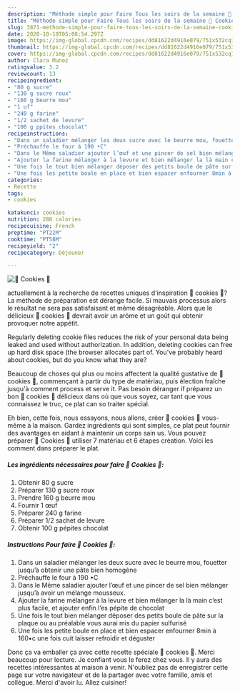 ```yaml
---
description: "Méthode simple pour Faire Tous les soirs de la semaine 🍪 Cookies 🍪"
title: "Méthode simple pour Faire Tous les soirs de la semaine 🍪 Cookies 🍪"
slug: 3871-methode-simple-pour-faire-tous-les-soirs-de-la-semaine-cookies
date: 2020-10-10T05:08:54.297Z
image: https://img-global.cpcdn.com/recipes/dd81622d4916e079/751x532cq70/🍪-cookies-🍪-photo-principale-de-la-recette.jpg
thumbnail: https://img-global.cpcdn.com/recipes/dd81622d4916e079/751x532cq70/🍪-cookies-🍪-photo-principale-de-la-recette.jpg
cover: https://img-global.cpcdn.com/recipes/dd81622d4916e079/751x532cq70/🍪-cookies-🍪-photo-principale-de-la-recette.jpg
author: Clara Munoz
ratingvalue: 3.2
reviewcount: 13
recipeingredient:
- "80 g sucre"
- "130 g sucre roux"
- "160 g beurre mou"
- "1 uf"
- "240 g farine"
- "1/2 sachet de levure"
- "100 g ppites chocolat"
recipeinstructions:
- "Dans un saladier mélanger les deux sucre avec le beurre mou, fouetter jusqu’à obtenir une pâte bien homogène"
- "Préchauffe le four à 190 •C"
- "Dans le Même saladier ajouter l’œuf et une pincer de sel bien mélanger jusqu’à avoir un mélange mousseux."
- "Ajouter la farine mélanger à la levure et bien mélanger la là main c’est plus facile, et ajouter enfin l’es pépite de chocolat"
- "Une fois le tout bien mélanger déposer des petits boule de pâte sur la plaque ou au préalable vous aurai mis du papier sulfurisé"
- "Une fois les petite boule en place et bien espacer enfourner 8min à 160•c une fois cuit laisser refroidir et déguster"
categories:
- Recette
tags:
- cookies

katakunci: cookies 
nutrition: 288 calories
recipecuisine: French
preptime: "PT22M"
cooktime: "PT58M"
recipeyield: "2"
recipecategory: Déjeuner

---
```



![🍪 Cookies 🍪](https://img-global.cpcdn.com/recipes/dd81622d4916e079/751x532cq70/🍪-cookies-🍪-photo-principale-de-la-recette.jpg)

actuellement à la recherche de recettes uniques d'inspiration 🍪 cookies 🍪? La méthode de préparation est dérange facile. Si mauvais processus alors le résultat ne sera pas satisfaisant et même désagréable. Alors que le délicieux 🍪 cookies 🍪 devrait avoir un arôme et un goût qui obtenir provoquer notre appétit.

Regularly deleting cookie files reduces the risk of your personal data being leaked and used without authorization. In addition, deleting cookies can free up hard disk space (the browser allocates part of. You&#39;ve probably heard about cookies, but do you know what they are?

Beaucoup de choses qui plus ou moins affectent la qualité gustative de 🍪 cookies 🍪, commençant à partir du type de matériau, puis élection fraîche jusqu'à comment process et serve it. Pas besoin déranger if préparez un bon 🍪 cookies 🍪 délicieux dans où que vous soyez, car tant que vous connaissez le truc, ce plat can so traiter spécial.


Eh bien, cette fois, nous essayons, nous allons, créer 🍪 cookies 🍪 vous-même à la maison. Gardez ingrédients qui sont simples, ce plat peut fournir des avantages en aidant à maintenir un corps sain us. Vous pouvez préparer 🍪 Cookies 🍪 utiliser 7 matériau et 6 étapes création. Voici les comment dans préparer le plat.

<!--inarticleads1-->

##### Les ingrédients nécessaires pour faire 🍪 Cookies 🍪:

1. Obtenir 80 g sucre
1. Préparer 130 g sucre roux
1. Prendre 160 g beurre mou
1. Fournir 1 œuf
1. Préparer 240 g farine
1. Préparer 1/2 sachet de levure
1. Obtenir 100 g pépites chocolat




<!--inarticleads2-->

##### Instructions Pour faire 🍪 Cookies 🍪:

1. Dans un saladier mélanger les deux sucre avec le beurre mou, fouetter jusqu’à obtenir une pâte bien homogène
1. Préchauffe le four à 190 •C
1. Dans le Même saladier ajouter l’œuf et une pincer de sel bien mélanger jusqu’à avoir un mélange mousseux.
1. Ajouter la farine mélanger à la levure et bien mélanger la là main c’est plus facile, et ajouter enfin l’es pépite de chocolat
1. Une fois le tout bien mélanger déposer des petits boule de pâte sur la plaque ou au préalable vous aurai mis du papier sulfurisé
1. Une fois les petite boule en place et bien espacer enfourner 8min à 160•c une fois cuit laisser refroidir et déguster





Donc ça va emballer ça avec cette recette spéciale 🍪 cookies 🍪. Merci beaucoup pour lecture. Je confiant vous le ferez chez vous. Il y aura des recettes  intéressantes at maison à venir. N'oubliez pas de enregistrer cette page sur votre navigateur et de la partager avec votre famille, amis et collègue. Merci d'avoir lu. Allez cuisiner!
